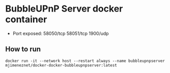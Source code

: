 # BubbleUPnP Server docker container
- Port exposed: 58050/tcp 58051/tcp 1900/udp

## How to run
`docker run -it --network host --restart always --name bubbleupnpserver mjimeneznet/docker-docker-bubbleupnpserver:latest`
